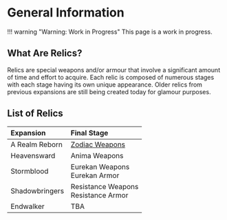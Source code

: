 # General Information

!!! warning "Warning: Work in Progress"
    This page is a work in progress.

## What Are Relics?

Relics are special weapons and/or armour that involve a significant amount of time and effort to acquire. Each relic is composed of numerous stages with each stage having its own unique appearance. Older relics from previous expansions are still being created today for glamour purposes.

## List of Relics

| Expansion      | Final Stage                            |
| :------------- | :------------------------------------- |
| A Realm Reborn | [Zodiac Weapons](zodiac-weapons.md)    |
| Heavensward    | Anima Weapons                          |
| Stormblood     | Eurekan Weapons<br>Eurekan Armor       |
| Shadowbringers | Resistance Weapons<br>Resistance Armor |
| Endwalker      | TBA                                    |
